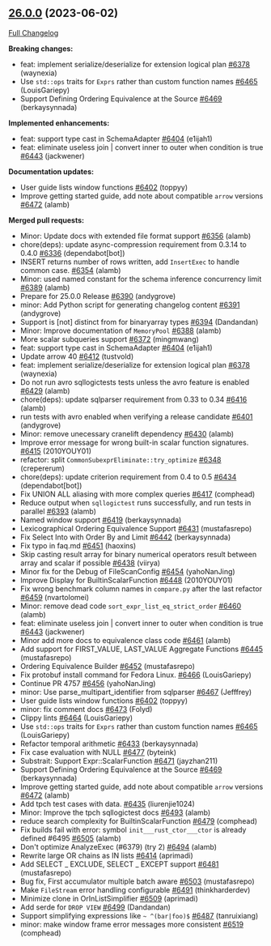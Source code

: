 <!---
  Licensed to the Apache Software Foundation (ASF) under one
  or more contributor license agreements.  See the NOTICE file
  distributed with this work for additional information
  regarding copyright ownership.  The ASF licenses this file
  to you under the Apache License, Version 2.0 (the
  "License"); you may not use this file except in compliance
  with the License.  You may obtain a copy of the License at

    http://www.apache.org/licenses/LICENSE-2.0

  Unless required by applicable law or agreed to in writing,
  software distributed under the License is distributed on an
  "AS IS" BASIS, WITHOUT WARRANTIES OR CONDITIONS OF ANY
  KIND, either express or implied.  See the License for the
  specific language governing permissions and limitations
  under the License.
-->

## [26.0.0](https://github.com/apache/arrow-datafusion/tree/26.0.0) (2023-06-02)

[Full Changelog](https://github.com/apache/arrow-datafusion/compare/25.0.0...26.0.0)

**Breaking changes:**

- feat: implement serialize/deserialize for extension logical plan [#6378](https://github.com/apache/arrow-datafusion/pull/6378) (waynexia)
- Use `std::ops` traits for `Exprs` rather than custom function names [#6465](https://github.com/apache/arrow-datafusion/pull/6465) (LouisGariepy)
- Support Defining Ordering Equivalence at the Source [#6469](https://github.com/apache/arrow-datafusion/pull/6469) (berkaysynnada)

**Implemented enhancements:**

- feat: support type cast in SchemaAdapter [#6404](https://github.com/apache/arrow-datafusion/pull/6404) (e1ijah1)
- feat: eliminate useless join | convert inner to outer when condition is true [#6443](https://github.com/apache/arrow-datafusion/pull/6443) (jackwener)

**Documentation updates:**

- User guide lists window functions [#6402](https://github.com/apache/arrow-datafusion/pull/6402) (toppyy)
- Improve getting started guide, add note about compatible `arrow` versions [#6472](https://github.com/apache/arrow-datafusion/pull/6472) (alamb)

**Merged pull requests:**

- Minor: Update docs with extended file format support [#6356](https://github.com/apache/arrow-datafusion/pull/6356) (alamb)
- chore(deps): update async-compression requirement from 0.3.14 to 0.4.0 [#6336](https://github.com/apache/arrow-datafusion/pull/6336) (dependabot[bot])
- INSERT returns number of rows written, add `InsertExec` to handle common case. [#6354](https://github.com/apache/arrow-datafusion/pull/6354) (alamb)
- Minor: used named constant for the schema inference concurrency limit [#6389](https://github.com/apache/arrow-datafusion/pull/6389) (alamb)
- Prepare for 25.0.0 Release [#6390](https://github.com/apache/arrow-datafusion/pull/6390) (andygrove)
- minor: Add Python script for generating changelog content [#6391](https://github.com/apache/arrow-datafusion/pull/6391) (andygrove)
- Support is [not] distinct from for binaryarray types [#6394](https://github.com/apache/arrow-datafusion/pull/6394) (Dandandan)
- Minor: Improve documentation of `MemoryPool` [#6388](https://github.com/apache/arrow-datafusion/pull/6388) (alamb)
- More scalar subqueries support [#6372](https://github.com/apache/arrow-datafusion/pull/6372) (mingmwang)
- feat: support type cast in SchemaAdapter [#6404](https://github.com/apache/arrow-datafusion/pull/6404) (e1ijah1)
- Update arrow 40 [#6412](https://github.com/apache/arrow-datafusion/pull/6412) (tustvold)
- feat: implement serialize/deserialize for extension logical plan [#6378](https://github.com/apache/arrow-datafusion/pull/6378) (waynexia)
- Do not run avro sqllogictests tests unless the avro feature is enabled [#6429](https://github.com/apache/arrow-datafusion/pull/6429) (alamb)
- chore(deps): update sqlparser requirement from 0.33 to 0.34 [#6416](https://github.com/apache/arrow-datafusion/pull/6416) (alamb)
- run tests with avro enabled when verifying a release candidate [#6401](https://github.com/apache/arrow-datafusion/pull/6401) (andygrove)
- Minor: remove unecessary cranelift dependency [#6430](https://github.com/apache/arrow-datafusion/pull/6430) (alamb)
- Improve error message for wrong built-in scalar function signatures. [#6415](https://github.com/apache/arrow-datafusion/pull/6415) (2010YOUY01)
- refactor: split `CommonSubexprEliminate::try_optimize` [#6348](https://github.com/apache/arrow-datafusion/pull/6348) (crepererum)
- chore(deps): update criterion requirement from 0.4 to 0.5 [#6434](https://github.com/apache/arrow-datafusion/pull/6434) (dependabot[bot])
- Fix UNION ALL aliasing with more complex queries [#6417](https://github.com/apache/arrow-datafusion/pull/6417) (comphead)
- Reduce output when `sqllogictest` runs successfully, and run tests in parallel [#6393](https://github.com/apache/arrow-datafusion/pull/6393) (alamb)
- Named window support [#6419](https://github.com/apache/arrow-datafusion/pull/6419) (berkaysynnada)
- Lexicographical Ordering Equivalence Support [#6431](https://github.com/apache/arrow-datafusion/pull/6431) (mustafasrepo)
- Fix Select Into with Order By and Limit [#6442](https://github.com/apache/arrow-datafusion/pull/6442) (berkaysynnada)
- Fix typo in faq.md [#6451](https://github.com/apache/arrow-datafusion/pull/6451) (haoxins)
- Skip casting result array for binary numerical operators result between array and scalar if possible [#6438](https://github.com/apache/arrow-datafusion/pull/6438) (viirya)
- Minor fix for the Debug of FileScanConfig [#6454](https://github.com/apache/arrow-datafusion/pull/6454) (yahoNanJing)
- Improve Display for BuiltinScalarFunction [#6448](https://github.com/apache/arrow-datafusion/pull/6448) (2010YOUY01)
- Fix wrong benchmark column names in `compare.py` after the last refactor [#6459](https://github.com/apache/arrow-datafusion/pull/6459) (nvartolomei)
- Minor: remove dead code `sort_expr_list_eq_strict_order` [#6460](https://github.com/apache/arrow-datafusion/pull/6460) (alamb)
- feat: eliminate useless join | convert inner to outer when condition is true [#6443](https://github.com/apache/arrow-datafusion/pull/6443) (jackwener)
- Minor add more docs to equivalence class code [#6461](https://github.com/apache/arrow-datafusion/pull/6461) (alamb)
- Add support for FIRST_VALUE, LAST_VALUE Aggregate Functions [#6445](https://github.com/apache/arrow-datafusion/pull/6445) (mustafasrepo)
- Ordering Equivalence Builder [#6452](https://github.com/apache/arrow-datafusion/pull/6452) (mustafasrepo)
- Fix protobuf install command for Fedora Linux. [#6466](https://github.com/apache/arrow-datafusion/pull/6466) (LouisGariepy)
- Continue PR 4757 [#6456](https://github.com/apache/arrow-datafusion/pull/6456) (yahoNanJing)
- minor: Use parse_multipart_identifier from sqlparser [#6467](https://github.com/apache/arrow-datafusion/pull/6467) (Jefffrey)
- User guide lists window functions [#6402](https://github.com/apache/arrow-datafusion/pull/6402) (toppyy)
- minor: fix comment docs [#6473](https://github.com/apache/arrow-datafusion/pull/6473) (Folyd)
- Clippy lints [#6464](https://github.com/apache/arrow-datafusion/pull/6464) (LouisGariepy)
- Use `std::ops` traits for `Exprs` rather than custom function names [#6465](https://github.com/apache/arrow-datafusion/pull/6465) (LouisGariepy)
- Refactor temporal arithmetic [#6433](https://github.com/apache/arrow-datafusion/pull/6433) (berkaysynnada)
- Fix case evaluation with NULL [#6477](https://github.com/apache/arrow-datafusion/pull/6477) (byteink)
- Substrait: Support Expr::ScalarFunction [#6471](https://github.com/apache/arrow-datafusion/pull/6471) (jayzhan211)
- Support Defining Ordering Equivalence at the Source [#6469](https://github.com/apache/arrow-datafusion/pull/6469) (berkaysynnada)
- Improve getting started guide, add note about compatible `arrow` versions [#6472](https://github.com/apache/arrow-datafusion/pull/6472) (alamb)
- Add tpch test cases with data. [#6435](https://github.com/apache/arrow-datafusion/pull/6435) (liurenjie1024)
- Minor: Improve the tpch sqllogictest docs [#6493](https://github.com/apache/arrow-datafusion/pull/6493) (alamb)
- reduce search complexity for BuiltinScalarFunction [#6479](https://github.com/apache/arrow-datafusion/pull/6479) (comphead)
- Fix builds fail with error: symbol `init___rust_ctor___ctor` is already defined #6495 [#6505](https://github.com/apache/arrow-datafusion/pull/6505) (alamb)
- Don't optimize AnalyzeExec (#6379) (try 2) [#6494](https://github.com/apache/arrow-datafusion/pull/6494) (alamb)
- Rewrite large OR chains as IN lists [#6414](https://github.com/apache/arrow-datafusion/pull/6414) (aprimadi)
- Add SELECT _ EXCLUDE, SELECT _ EXCEPT support [#6481](https://github.com/apache/arrow-datafusion/pull/6481) (mustafasrepo)
- Bug fix, First accumulator multiple batch aware [#6503](https://github.com/apache/arrow-datafusion/pull/6503) (mustafasrepo)
- Make `FileStream` error handling configurable [#6491](https://github.com/apache/arrow-datafusion/pull/6491) (thinkharderdev)
- Minimize clone in OrInListSimplifier [#6509](https://github.com/apache/arrow-datafusion/pull/6509) (aprimadi)
- Add serde for `DROP VIEW` [#6499](https://github.com/apache/arrow-datafusion/pull/6499) (Dandandan)
- Support simplifying expressions like `~ ^(bar|foo)$` [#6487](https://github.com/apache/arrow-datafusion/pull/6487) (tanruixiang)
- minor: make window frame error messages more consistent [#6519](https://github.com/apache/arrow-datafusion/pull/6519) (comphead)
